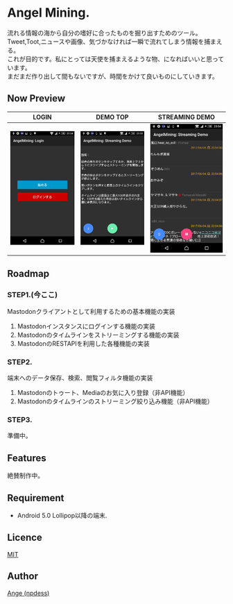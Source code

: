 # Angel Mining.
流れる情報の海から自分の嗜好に合ったものを掘り出すためのツール。  
Tweet,Toot,ニュースや画像、気づかなければ一瞬で流れてしまう情報を捕まえる。  
これが目的です。私にとっては天使を捕まえるような物、になればいいと思っています。  
まだまだ作り出して間もないですが、時間をかけて良いものにしていきます。

## Now Preview
|LOGIN|DEMO TOP|STREAMING DEMO|
|---|---|---|
|<img src="https://raw.githubusercontent.com/npdess/mining/develop/IMAGES/LOGIN.png" width="240px"/>|<img src="https://raw.githubusercontent.com/npdess/mining/develop/IMAGES/DEMO_TOP.png" width="240px"/>|<img src="https://raw.githubusercontent.com/npdess/mining/develop/IMAGES/STREAMING_ACTIVE.png" width="240px"/>|

## Roadmap
### STEP1.(今ここ)
Mastodonクライアントとして利用するための基本機能の実装
1. Mastodonインスタンスにログインする機能の実装
2. Mastodonのタイムラインをストリーミングする機能の実装
3. MastodonのRESTAPIを利用した各種機能の実装

### STEP2.
端末へのデータ保存、検索、閲覧フィルタ機能の実装
1. Mastodonのトゥート、Mediaのお気に入り登録（非API機能）
2. Mastodonのタイムラインのストリーミング絞り込み機能（非API機能）

### STEP3.
準備中。

## Features
絶賛制作中。

## Requirement

* Android 5.0 Lollipop以降の端末.

## Licence

[MIT](https://github.com/npdess/mining/blob/master/LICENSE)

## Author

[Ange (npdess)](https://github.com/npdess)

